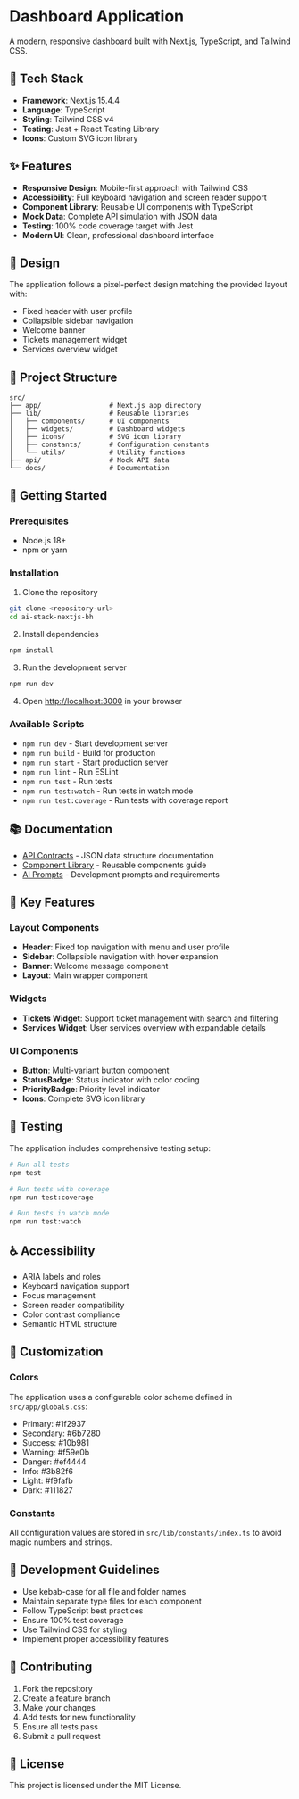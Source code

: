 # Dashboard Application

A modern, responsive dashboard built with Next.js, TypeScript, and Tailwind CSS.

## 🚀 Tech Stack

- **Framework**: Next.js 15.4.4
- **Language**: TypeScript
- **Styling**: Tailwind CSS v4
- **Testing**: Jest + React Testing Library
- **Icons**: Custom SVG icon library

## ✨ Features

- **Responsive Design**: Mobile-first approach with Tailwind CSS
- **Accessibility**: Full keyboard navigation and screen reader support
- **Component Library**: Reusable UI components with TypeScript
- **Mock Data**: Complete API simulation with JSON data
- **Testing**: 100% code coverage target with Jest
- **Modern UI**: Clean, professional dashboard interface

## 🎨 Design

The application follows a pixel-perfect design matching the provided layout with:
- Fixed header with user profile
- Collapsible sidebar navigation
- Welcome banner
- Tickets management widget
- Services overview widget

## 📁 Project Structure

```
src/
├── app/                 # Next.js app directory
├── lib/                 # Reusable libraries
│   ├── components/      # UI components
│   ├── widgets/         # Dashboard widgets
│   ├── icons/           # SVG icon library
│   ├── constants/       # Configuration constants
│   └── utils/           # Utility functions
├── api/                 # Mock API data
└── docs/                # Documentation
```

## 🚀 Getting Started

### Prerequisites

- Node.js 18+ 
- npm or yarn

### Installation

1. Clone the repository
```bash
git clone <repository-url>
cd ai-stack-nextjs-bh
```

2. Install dependencies
```bash
npm install
```

3. Run the development server
```bash
npm run dev
```

4. Open [http://localhost:3000](http://localhost:3000) in your browser

### Available Scripts

- `npm run dev` - Start development server
- `npm run build` - Build for production
- `npm run start` - Start production server
- `npm run lint` - Run ESLint
- `npm run test` - Run tests
- `npm run test:watch` - Run tests in watch mode
- `npm run test:coverage` - Run tests with coverage report

## 📚 Documentation

- [API Contracts](./docs/api-contracts.md) - JSON data structure documentation
- [Component Library](./docs/component-library.md) - Reusable components guide
- [AI Prompts](./docs/prompts-v2.md) - Development prompts and requirements

## 🎯 Key Features

### Layout Components
- **Header**: Fixed top navigation with menu and user profile
- **Sidebar**: Collapsible navigation with hover expansion
- **Banner**: Welcome message component
- **Layout**: Main wrapper component

### Widgets
- **Tickets Widget**: Support ticket management with search and filtering
- **Services Widget**: User services overview with expandable details

### UI Components
- **Button**: Multi-variant button component
- **StatusBadge**: Status indicator with color coding
- **PriorityBadge**: Priority level indicator
- **Icons**: Complete SVG icon library

## 🧪 Testing

The application includes comprehensive testing setup:

```bash
# Run all tests
npm test

# Run tests with coverage
npm run test:coverage

# Run tests in watch mode
npm run test:watch
```

## ♿ Accessibility

- ARIA labels and roles
- Keyboard navigation support
- Focus management
- Screen reader compatibility
- Color contrast compliance
- Semantic HTML structure

## 🎨 Customization

### Colors
The application uses a configurable color scheme defined in `src/app/globals.css`:

- Primary: #1f2937
- Secondary: #6b7280
- Success: #10b981
- Warning: #f59e0b
- Danger: #ef4444
- Info: #3b82f6
- Light: #f9fafb
- Dark: #111827

### Constants
All configuration values are stored in `src/lib/constants/index.ts` to avoid magic numbers and strings.

## 📝 Development Guidelines

- Use kebab-case for all file and folder names
- Maintain separate type files for each component
- Follow TypeScript best practices
- Ensure 100% test coverage
- Use Tailwind CSS for styling
- Implement proper accessibility features

## 🤝 Contributing

1. Fork the repository
2. Create a feature branch
3. Make your changes
4. Add tests for new functionality
5. Ensure all tests pass
6. Submit a pull request

## 📄 License

This project is licensed under the MIT License.
